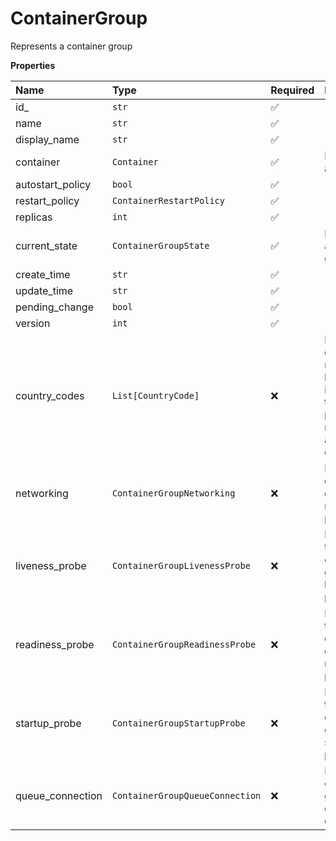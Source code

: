 # ContainerGroup

Represents a container group

**Properties**

| Name             | Type                            | Required | Description                                                                                     |
| :--------------- | :------------------------------ | :------- | :---------------------------------------------------------------------------------------------- |
| id\_             | `str`                           | ✅       |                                                                                                 |
| name             | `str`                           | ✅       |                                                                                                 |
| display_name     | `str`                           | ✅       |                                                                                                 |
| container        | `Container`                     | ✅       | Represents a container                                                                          |
| autostart_policy | `bool`                          | ✅       |                                                                                                 |
| restart_policy   | `ContainerRestartPolicy`        | ✅       |                                                                                                 |
| replicas         | `int`                           | ✅       |                                                                                                 |
| current_state    | `ContainerGroupState`           | ✅       | Represents a container group state                                                              |
| create_time      | `str`                           | ✅       |                                                                                                 |
| update_time      | `str`                           | ✅       |                                                                                                 |
| pending_change   | `bool`                          | ✅       |                                                                                                 |
| version          | `int`                           | ✅       |                                                                                                 |
| country_codes    | `List[CountryCode]`             | ❌       | List of countries nodes must be located in. Remove this field to permit nodes from any country. |
| networking       | `ContainerGroupNetworking`      | ❌       | Represents container group networking parameters                                                |
| liveness_probe   | `ContainerGroupLivenessProbe`   | ❌       | Represents the container group liveness probe                                                   |
| readiness_probe  | `ContainerGroupReadinessProbe`  | ❌       | Represents the container group readiness probe                                                  |
| startup_probe    | `ContainerGroupStartupProbe`    | ❌       | Represents the container group startup probe                                                    |
| queue_connection | `ContainerGroupQueueConnection` | ❌       | Represents container group queue connection                                                     |
